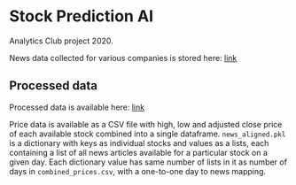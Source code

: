 # Stock Prediction AI
Analytics Club project 2020. 

News data collected for various companies is stored here: [link](https://drive.google.com/drive/folders/1xLPhpsjQh6rEAgi7kjowIzIK1xrM4ZeS?usp=sharing)


## Processed data
Processed data is available here: [link](https://drive.google.com/drive/folders/1x5rlR0Fy03Z634OhwoVNlFnQeBz8411e)

Price data is available as a CSV file with high, low and adjusted close price of each available stock combined into a single dataframe. `news_aligned.pkl` is a dictionary with keys as individual stocks and values as a lists, each containing a list of all news articles available for a particular stock on a given day. Each dictionary value has same number of lists in it as number of days in `combined_prices.csv`, with a one-to-one day to news mapping. 
